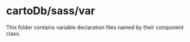 # cartoDb/sass/var

This folder contains variable declaration files named by their component class.
